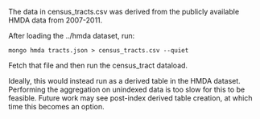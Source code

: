 The data in census_tracts.csv was derived from the publicly available HMDA data from 2007-2011.

After loading the ../hmda dataset, run:

```
mongo hmda tracts.json > census_tracts.csv --quiet
```

Fetch that file and then run the census_tract dataload.

Ideally, this would instead run as a derived table in the HMDA dataset. Performing the aggregation on unindexed data is too slow for this to be feasible. Future work may see post-index derived table creation, at which time this becomes an option.